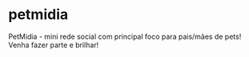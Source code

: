 # petmidia
PetMidia - mini rede social com principal foco para pais/mães de pets! Venha fazer parte e brilhar!
